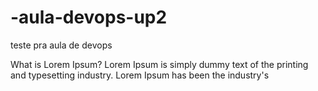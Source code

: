 # -aula-devops-up2

teste pra aula de devops

What is Lorem Ipsum?
Lorem Ipsum is simply dummy text of the printing and typesetting industry. Lorem Ipsum has been the industry's
